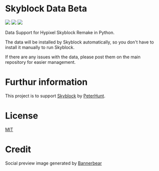 # Skyblock Data Beta
![](https://img.shields.io/github/repo-size/peter-hunt/skyblock-data)
![](https://img.shields.io/github/license/peter-hunt/skyblock-data)
![](https://img.shields.io/github/stars/peter-hunt/skyblock-data)

Data Support for Hypixel Skyblock Remake in Python.

The data will be installed by Skyblock automatically, so you don't have to install it manually to run Skyblock.

If there are any issues with the data, please post them on the main repository for easier management.

# Furthur information
This project is to support [Skyblock](https://github.com/peter-hunt/skyblock) by [PeterHunt](https://github.com/peter-hunt).

# License
[MIT](LICENSE.txt)

# Credit
Social preview image generated by [Bannerbear](bannerbear.com)
